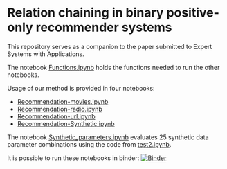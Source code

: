 # Relation chaining in binary positive-only recommender systems

This repository serves as a companion to the paper submitted to Expert Systems with Applications.

The notebook [Functions.ipynb](https://github.com/rokgomiscek/relation-chaining-recsys/blob/master/Functions.ipynb) 
holds the functions needed to run the other notebooks.

Usage of our method is provided in four notebooks:
* [Recommendation-movies.ipynb](https://github.com/rokgomiscek/relation-chaining-recsys/blob/master/Recommendation-movies.ipynb)
* [Recommendation-radio.ipynb](https://github.com/rokgomiscek/relation-chaining-recsys/blob/master/Recommendation-radio.ipynb)
* [Recommendation-url.ipynb](https://github.com/rokgomiscek/relation-chaining-recsys/blob/master/Recommendation-url.ipynb)
* [Recommendation-Synthetic.ipynb](https://github.com/rokgomiscek/relation-chaining-recsys/blob/master/Recommendation-Synthetic.ipynb)

The notebook [Synthetic_parameters.ipynb](https://github.com/rokgomiscek/relation-chaining-recsys/blob/master/Synthetic_parameters.ipynb) 
evaluates 25 synthetic data parameter combinations using the code from 
[test2.ipynb](https://github.com/rokgomiscek/relation-chaining-recsys/blob/master/test2.ipynb).

It is possible to run these notebooks in binder:
[![Binder](https://mybinder.org/badge_logo.svg)](https://mybinder.org/v2/gh/rokgomiscek/relation-chaining-recsys/master)
